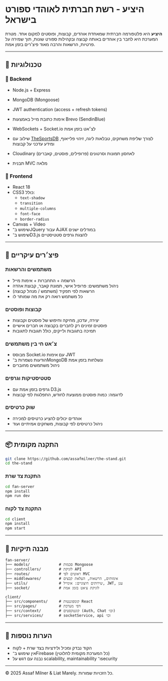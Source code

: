 
# היציע - רשת חברתית לאוהדי ספורט בישראל

**היציע** היא פלטפורמה חברתית שמאחדת אוהדים, קבוצות, ופוסטים למקום אחד. מטרת המערכת היא לחבר בין אוהדים באותה קבוצה ובקהילות ספורט שונות, תוך שמירה על פרטיות, הרשאות והרבה מאוד פיצ'רים בזמן אמת.

---

## 🚀 טכנולוגיות

### 🔧 Backend
- Node.js + Express
- MongoDB (Mongoose)
- JWT authentication (access + refresh tokens)
- אימות כתובת מייל באמצעות Brevo (SendinBlue)
- WebSockets + Socket.io לצ׳אט בזמן אמת
- שילוב עם [TheSportsDB](https://www.thesportsdb.com/) לצורך שליפת משחקים, טבלאות ליגה, זיהוי פלייאוף, ומידע עדכני על קבוצות
- Cloudinary לאחסון תמונות וסרטונים (פרופילים, פוסטים, קאברים)

- תבנית MVC מלאה

### 🎨 Frontend
- React 18
- CSS3 כולל:
  - `text-shadow`
  - `transition`
  - `multiple-columns`
  - `font-face`
  - `border-radius`
- Canvas + Video
- שימוש ב־JQuery עבור AJAX במודלים ישנים
- שימוש ב־D3.js להצגת גרפים סטטיסטיים

---

## 🧩 פיצ׳רים עיקריים

### משתמשים והרשאות
- הרשמה + התחברות + אימות מייל
- ניהול משתמשים: פרופיל אישי, תמונת קאבר, קבוצת אהדה
- הרשאות לפי תפקיד (משתמש / מנהל קבוצה)
- כל משתמש רואה רק את מה שמותר לו

### קבוצות ופוסטים
- יצירה, עדכון, מחיקה וחיפוש של פוסטים וקבוצות
- פוסטים זמינים רק לחברים בקבוצה או חברים אישיים
- תמיכה בתגובות ולייקים, כולל תגובות לתגובות

### צ׳אט חי בין משתמשים
- מבוסס Socket.io עם אימות JWT
- הודעות נשמרות ב־MongoDB ונשלחות בזמן אמת
- ניהול משתמשים מחוברים

### סטטיסטיקות וגרפים
- גרפים בזמן אמת עם D3.js
- לדוגמה: כמות פוסטים ממוצעת לחודש, התפלגות לפי קבוצות

### שוק כרטיסים
- אוהדים יכולים להציע כרטיסים למכירה
- ניהול כרטיסים לפי קבוצות, משחקים אמיתיים ועוד

---

## 📦 התקנה מקומית

```bash
git clone https://github.com/assafmilner/the-stand.git
cd the-stand
```

### התקנת צד שרת
```bash
cd fan-server
npm install
npm run dev
```

### התקנת צד לקוח
```bash
cd client
npm install
npm start
```

---

## 📂 מבנה תיקיות

```
fan-server/
├── models/             # סכמות Mongoose
├── controllers/        # לוגיקת API
├── routes/             # ראוטים לפי MVC
├── middlewares/        # אימותים, הרשאות, העלאת קבצים
├── utils/              # שירותים חיצוניים: אימייל, JWT, ענן
├── socket/             # לוגיקת צ׳אט בזמן אמת

client/
├── src/components/     # קומפוננטות React
├── src/pages/          # דפי מערכת
├── src/context/        # קונטקסטים (Auth, Chat וכו׳)
├── src/services/       # socketService, api וכו׳
```

---

## 📜 הערות נוספות
- הקוד נבדק ומכיל ולידציות בצד שרת + לקוח
- אין שימוש ב־Firebase (כל המערכת מקומית לחלוטין)
- נבנה עם דגש על scalability, maintainability ו־security

---

© 2025 Assaf Milner & Liat Marely. כל הזכויות שמורות.
